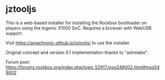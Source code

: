 # jztooljs

This is a web-based installer for installing the Rockbox bootloader on players
using the Ingenic X1000 SoC. Requires a browser with WebUSB support.

Visit https://amachronic.github.io/jztooljs/ to use the installer.

Original concept and version 0.1 implementation thanks to "astrolabe".

Forum post: https://forums.rockbox.org/index.php/topic,52917.msg249002.html#msg249002
